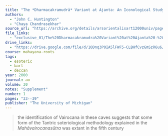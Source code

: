 ```yaml
---
title: "The *Dharmacakramudrā* Variant at Ajanta: An Iconological Study"
authors:
  - "John C. Huntington"
  - "Chaya Chandrasekhar"
source_url: "https://archive.org/details/arsorientalisart12000univ/page/33/mode/2up"
file_links:
  - "exclusive_01/The%20Dharmacakramudra%20Variant%20at%20Ajanta%20-%20John%20C%20Huntington%20with%20Chaya%20Chandrasekhar.pdf"
drive_links:
  - "https://drive.google.com/file/d/1ODnq3P0IA5lFWF5-CLBHfCvzGmSzR6u6/view?usp=drivesdk"
course: mahayana-roots
tags:
  - esoteric
  - bart
  - deccan
year: 2000
journal: ao
volume: 30
notes: "Supplement"
number: 1
pages: "33--39"
publisher: "The University of Michigan"
---
```


> the identification of Vairocana in these caves suggests that some form of the Tantric soteriological methodology explained in the *Mahāvairocanasūtra* was extant in the fifth century
